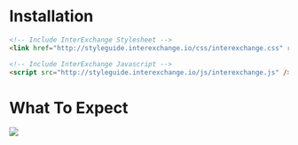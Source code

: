 # Installation

```html
<!-- Include InterExchange Stylesheet -->
<link href="http://styleguide.interexchange.io/css/interexchange.css" rel="stylesheet" />

<!-- Include InterExchange Javascript -->
<script src="http://styleguide.interexchange.io/js/interexchange.js" />
```

# What To Expect

<img src="/images/index.gif" class="img-responsive" />
